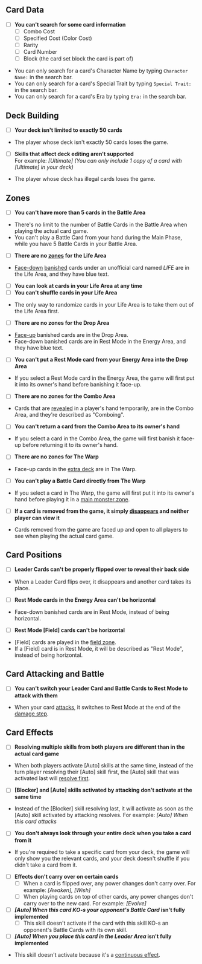 ## Card Data
- [ ] **You can't search for some card information**
	- [ ] Combo Cost
	- [ ] Specified Cost (Color Cost)
	- [ ] Rarity
	- [ ] Card Number
	- [ ] Block (the card set block the card is part of)
- You can only search for a card's Character Name by typing `Character Name:` in the search bar.
- You can only search for a card's Special Trait by typing `Special Trait:` in the search bar.
- You can only search for a card's Era by typing `Era:` in the search bar.
## Deck Building
- [ ] **Your deck isn't limited to exactly 50 cards**
- The player whose deck isn't exactly 50 cards loses the game.
- [ ] **Skills that affect deck editing aren't supported**<br>
For example: _[Ultimate] (You can only include 1 copy of a card with [Ultimate] in your deck)_
- The player whose deck has illegal cards loses the game.
## Zones
- [ ] **You can't have more than 5 cards in the Battle Area**
- There's no limit to the number of Battle Cards in the Battle Area when playing the actual card game.
- You can't play a Battle Card from your hand during the Main Phase, while you have 5 Battle Cards in your Battle Area.
- [ ] **There are no [zones](https://yugioh.fandom.com/wiki/Zone) for the Life Area**
- [Face-down](https://yugioh.fandom.com/wiki/Face-down) [banished](https://yugioh.fandom.com/wiki/Banish) cards under an unofficial card named _LIFE_ are in the Life Area, and they have blue text.
- [ ] **You can look at cards in your Life Area at any time**
- [ ] **You can't shuffle cards in your Life Area**
- The only way to randomize cards in your Life Area is to take them out of the Life Area first.
- [ ] **There are no zones for the Drop Area**
- [Face-up](https://yugioh.fandom.com/wiki/Face-up) banished cards are in the Drop Area.
- Face-down banished cards are in Rest Mode in the Energy Area, and they have blue text.
- [ ] **You can't put a Rest Mode card from your Energy Area into the Drop Area**
- If you select a Rest Mode card in the Energy Area, the game will first put it into its owner's hand before banishing it face-up.
- [ ] **There are no zones for the Combo Area**
- Cards that are [revealed](https://yugioh.fandom.com/wiki/Reveal) in a player's hand temporarily, are in the Combo Area, and they're described as "Comboing".
- [ ] **You can't return a card from the Combo Area to its owner's hand**
- If you select a card in the Combo Area, the game will first banish it face-up before returning it to its owner's hand.
- [ ] **There are no zones for The Warp**
- Face-up cards in the [extra deck](https://yugioh.fandom.com/wiki/Extra_Deck) are in The Warp.
- [ ] **You can't play a Battle Card directly from The Warp**
- If you select a card in The Warp, the game will first put it into its owner's hand before playing it in a [main monster zone](https://yugioh.fandom.com/wiki/Main_Monster_Zone).
- [ ] **If a card is removed from the game, it simply [disappears](https://yugioh.fandom.com/wiki/Monster_Token#Mechanics) and neither player can view it**
- Cards removed from the game are faced up and open to all players to see when playing the actual card game.
## Card Positions
- [ ] **Leader Cards can't be properly flipped over to reveal their back side**
- When a Leader Card flips over, it disappears and another card takes its place.
- [ ] **Rest Mode cards in the Energy Area can't be horizontal**
- Face-down banished cards are in Rest Mode, instead of being horizontal.
- [ ] **Rest Mode [Field] cards can't be horizontal**
- [Field] cards are played in the [field zone](https://yugioh.fandom.com/wiki/Field_Zone).
- If a [Field] card is in Rest Mode, it will be described as "Rest Mode", instead of being horizontal.
## Card Attacking and Battle
- [ ] **You can't switch your Leader Card and Battle Cards to Rest Mode to attack with them**
- When your card [attacks](https://yugioh.fandom.com/wiki/Attack), it switches to Rest Mode at the end of the [damage step](https://yugioh.fandom.com/wiki/Damage_Step).
## Card Effects
- [ ] **Resolving multiple skills from both players are different than in the actual card game**
- When both players activate [Auto] skills at the same time, instead of the turn player resolving their [Auto] skill first, the [Auto] skill that was activated last will [resolve first](https://yugioh.fandom.com/wiki/Resolve).
- [ ] **[Blocker] and [Auto] skills activated by attacking don't activate at the same time**
- Instead of the [Blocker] skill resolving last, it will activate as soon as the [Auto] skill activated by attacking resolves. For example: _[Auto] When this card attacks_
- [ ] **You don't always look through your entire deck when you take a card from it**
- If you're required to take a specific card from your deck, the game will only show you the relevant cards, and your deck doesn't shuffle if you didn't take a card from it.
- [ ] **Effects don't carry over on certain cards**
	- [ ] When a card is flipped over, any power changes don't carry over. For example: _[Awaken], [Wish]_
	- [ ] When playing cards on top of other cards, any power changes don't carry over to the new card. For example: _[Evolve]_
- [ ] **_[Auto] When this card KO-s your opponent's Battle Card_ isn't fully implemented**
	- [ ] This skill doesn't activate if the card with this skill KO-s an opponent's Battle Cards with its own skill.
- [ ] **_[Auto] When you place this card in the Leader Area_ isn't fully implemented**
- This skill doesn't activate because it's a [continuous effect](https://yugioh.fandom.com/wiki/Continuous_Effect).
